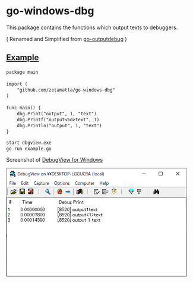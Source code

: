 go-windows-dbg
==============

This package contains the functions which output texts to debuggers.

( Renamed and Simplified from [go-outputdebug](https://github.com/zetamatta/go-outputdebug) )

[Example](./example.go)
--------------------------------

```
package main

import (
    "github.com/zetamatta/go-windows-dbg"
)

func main() {
    dbg.Print("output", 1, "text")
    dbg.Printf("output<%d>text", 1)
    dbg.Println("output", 1, "text")
}
```

```
start dbgview.exe
go run example.go
```

Screenshot of [DebugView for Windows](https://technet.microsoft.com/ja-jp/sysinternals/debugview.aspx)

![screen shot](./screenshot.png)
